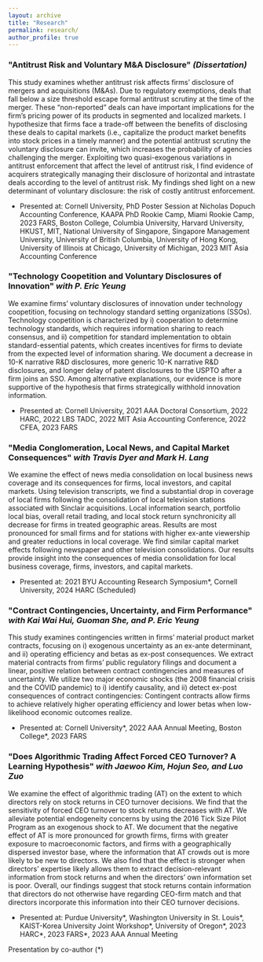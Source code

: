 ```yaml
---
layout: archive
title: "Research"
permalink: research/
author_profile: true
---
```


### "Antitrust Risk and Voluntary M&A Disclosure" <em>(Dissertation)</em>
This study examines whether antitrust risk affects firms’ disclosure of mergers and acquisitions (M&As). Due to regulatory exemptions, deals that fall below a size threshold escape formal antitrust scrutiny at the time of the merger. These “non-reported” deals can have important implications for the firm’s pricing power of its products in segmented and localized markets. I hypothesize that firms face a trade-off between the benefits of disclosing these deals to capital markets (i.e., capitalize the product market benefits into stock prices in a timely manner) and the potential antitrust scrutiny the voluntary disclosure can invite, which increases the probability of agencies challenging the merger. Exploiting two quasi-exogenous variations in antitrust enforcement that affect the level of antitrust risk, I find evidence of acquirers strategically managing their disclosure of horizontal and intrastate deals according to the level of antitrust risk. My findings shed light on a new determinant of voluntary disclosure: the risk of costly antitrust enforcement.
  * Presented at: Cornell University, PhD Poster Session at Nicholas Dopuch Accounting Conference, KAAPA PhD Rookie Camp, Miami Rookie Camp, 2023 FARS, Boston College, Columbia University, Harvard University, HKUST, MIT, National University of Singapore, Singapore Management University, University of British Columbia, University of Hong Kong, University of Illinois at Chicago, University of Michigan, 2023 MIT Asia Accounting Conference


### "Technology Coopetition and Voluntary Disclosures of Innovation" <em>with P. Eric Yeung</em>
We examine firms’ voluntary disclosures of innovation under technology coopetition, focusing on technology standard setting organizations (SSOs). Technology coopetition is characterized by i) cooperation to determine technology standards, which requires information sharing to reach consensus, and ii) competition for standard implementation to obtain standard-essential patents, which creates incentives for firms to deviate from the expected level of information sharing. We document a decrease in 10-K narrative R&D disclosures, more generic 10-K narrative R&D disclosures, and longer delay of patent disclosures to the USPTO after a firm joins an SSO. Among alternative explanations, our evidence is more supportive of the hypothesis that firms strategically withhold innovation information.
  * Presented at: Cornell University, 2021 AAA Doctoral Consortium, 2022 HARC, 2022 LBS TADC, 2022 MIT Asia Accounting Conference, 2022 CFEA, 2023 FARS


### "Media Conglomeration, Local News, and Capital Market Consequences" <em>with Travis Dyer and Mark H. Lang</em>
We examine the effect of news media consolidation on local business news coverage and its consequences for firms, local investors, and capital markets. Using television transcripts, we find a substantial drop in coverage of local firms following the consolidation of local television stations associated with Sinclair acquisitions. Local information search, portfolio local bias, overall retail trading, and local stock return synchronicity all decrease for firms in treated geographic areas. Results are most pronounced for small firms and for stations with higher ex-ante viewership and greater reductions in local coverage. We find similar capital market effects following newspaper and other television consolidations. Our results provide insight into the consequences of media consolidation for local business coverage, firms, investors, and capital markets.
  * Presented at: 2021 BYU Accounting Research Symposium\*, Cornell University, 2024 HARC (Scheduled)


### "Contract Contingencies, Uncertainty, and Firm Performance" <em>with Kai Wai Hui, Guoman She, and P. Eric Yeung</em>
This study examines contingencies written in firms’ material product market contracts, focusing on i) exogenous uncertainty as an ex-ante determinant, and ii) operating efficiency and betas as ex-post consequences. We extract material contracts from firms’ public regulatory filings and document a linear, positive relation between contract contingencies and measures of uncertainty. We utilize two major economic shocks (the 2008 financial crisis and the COVID pandemic) to i) identify causality, and ii) detect ex-post consequences of contract contingencies: Contingent contracts allow firms to achieve relatively higher operating efficiency and lower betas when low-likelihood economic outcomes realize.
 * Presented at: Cornell University\*, 2022 AAA Annual Meeting, Boston College\*, 2023 FARS


### "Does Algorithmic Trading Affect Forced CEO Turnover? A Learning Hypothesis" <em>with Jaewoo Kim, Hojun Seo, and Luo Zuo </em>
We examine the effect of algorithmic trading (AT) on the extent to which directors rely on stock returns in CEO turnover decisions. We find that the sensitivity of forced CEO turnover to stock returns decreases with AT. We alleviate potential endogeneity concerns by using the 2016 Tick Size Pilot Program as an exogenous shock to AT. We document that the negative effect of AT is more pronounced for growth firms, firms with greater exposure to macroeconomic factors, and firms with a geographically dispersed investor base, where the information that AT crowds out is more likely to be new to directors. We also find that the effect is stronger when directors’ expertise likely allows them to extract decision-relevant information from stock returns and when the directors’ own information set is poor. Overall, our findings suggest that stock returns contain information that directors do not otherwise have regarding CEO-firm match and that directors incorporate this information into their CEO turnover decisions.
  * Presented at: Purdue University\*, Washington University in St. Louis\*, KAIST-Korea University Joint Workshop\*, University of Oregon\*, 2023 HARC\*, 2023 FARS\*, 2023 AAA Annual Meeting


Presentation by co-author (*)